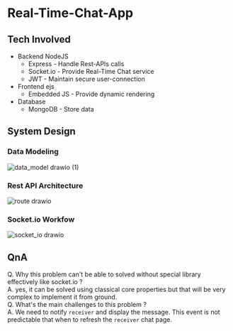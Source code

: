 # Real-Time-Chat-App

## Tech Involved
- Backend NodeJS
  - Express - Handle Rest-APIs calls
  - Socket.io - Provide Real-Time Chat service
  - JWT - Maintain secure user-connection
- Frontend ejs
  - Embedded JS - Provide dynamic rendering
- Database 
  - MongoDB - Store data
## System Design

### Data Modeling
![data_model drawio (1)](https://github.com/Akshat120/Real-Time-Chat-App/assets/53970116/d62e3508-b7f1-4a7f-bf36-065bd7df3601)

### Rest API Architecture
![route drawio](https://github.com/Akshat120/Real-Time-Chat-App/assets/53970116/ee8db331-4d40-4aaa-8a68-e0704b1bb9f0)

### Socket.io Workfow
![socket_io drawio](https://github.com/Akshat120/Real-Time-Chat-App/assets/53970116/94b065ac-6a33-4836-90a8-d1e6fc06cd48)

## QnA
Q. Why this problem can't be able to solved without special library effectively like socket.io ? <br>
A. yes, it can be solved using classical core properties but that will be very complex to implement it from ground. <br>
Q. What's the main challenges to this problem ? <br>
A. We need to notify `receiver` and display the message. This event is not predictable that when to refresh the `receiver` chat page. <br>
